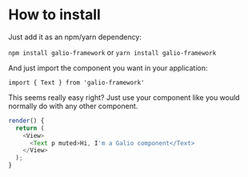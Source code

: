 # How to install

Just add it as an npm/yarn dependency:

```npm install galio-framework```
or
```yarn install galio-framework```

And just import the component you want in your application:

```import { Text } from 'galio-framework'```

This seems really easy right? Just use your component like you would normally do with any other component.

```js
render() {
  return (
    <View>
      <Text p muted>Hi, I'm a Galio component</Text>
    </View>
  );
}
```